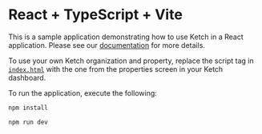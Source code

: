 # React + TypeScript + Vite

This is a sample application demonstrating how to use Ketch in a React application. Please see our [documentation](https://docs.ketch.com/ketch/docs/deploying-ketch-in-react-web-applications#recommended-approach) for more details.

To use your own Ketch organization and property, replace the script tag in [`index.html`](./index.html) with the one from the properties screen in your Ketch dashboard.

To run the application, execute the following:

```bash
npm install
```

```bash
npm run dev
```
